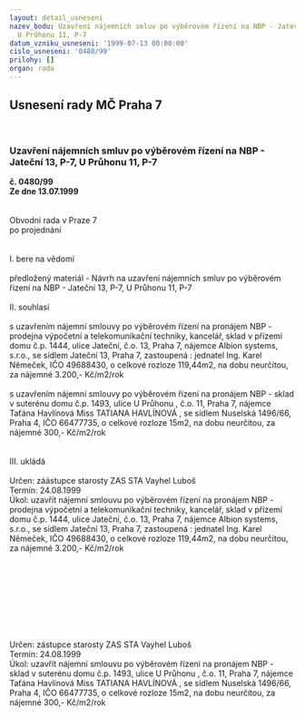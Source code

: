 ```yaml
---
layout: detail_usneseni
nazev_bodu: Uzavření nájemních smluv po výběrovém řízení na NBP - Jateční 13, P-7,
  U Průhonu 11, P-7
datum_vzniku_usneseni: '1999-07-13 00:00:00'
cislo_usneseni: '0480/99'
prilohy: []
organ: rada
---
```

<div id="ucUsn_pList" class="usn">
	<span><h2>Usnesení rady MČ Praha 7 </h2>
<br></span><div class="standBody">
<span><h3>Uzavření nájemních smluv po výběrovém řízení na NBP - Jateční 13, P-7, U Průhonu 11, P-7</h3></span><div class="center">
		<strong>č. 0480/99</strong><br>
	</div>
<div class="center">
		<strong>Ze dne 13.07.1999</strong><br><br>
	</div>
<br>Obvodní rada v Praze 7<br>po projednání<br><br><br>I.	bere na vědomí<br><br> předložený materiál - Návrh na uzavření nájemních smluv po výběrovém řízení na NBP - Jateční 13, P-7, U Průhonu 11, P-7<br><br>II.	souhlasí <br><br>s uzavřením nájemní smlouvy po výběrovém řízení na pronájem NBP - prodejna výpočetní a telekomunikační techniky, kancelář, sklad v přízemí domu č.p. 1444, ulice Jateční, č.o. 13, Praha 7, nájemce Albion systems, s.r.o., se sídlem Jateční 13, Praha 7, zastoupená : jednatel  Ing. Karel Němeček, IČO 49688430, o celkové rozloze 119,44m2, na dobu neurčitou, za nájemné 3.200,- Kč/m2/rok<br><br>s uzavřením nájemní smlouvy po výběrovém řízení na pronájem NBP - sklad v suterénu domu č.p. 1493, ulice U Průhonu , č.o. 11, Praha 7, nájemce Taťána Havlínová  Miss TATIANA HAVLÍNOVÁ , se sídlem Nuselská 1496/66, Praha 4, IČO 66477735, o celkové rozloze 15m2, na dobu neurčitou, za nájemné 300,- Kč/m2/rok<br><br><br>III.	ukládá <br><br> Určen:	záástupce starosty	ZAS STA Vayhel Luboš<br>Termín: 24.08.1999<br>Úkol:	uzavřít nájemní smlouvu po výběrovém řízení na pronájem NBP - prodejna výpočetní a telekomunikační techniky, kancelář, sklad v přízemí domu č.p. 1444, ulice Jateční, č.o. 13, Praha 7, nájemce Albion systems, s.r.o., se sídlem Jateční 13, Praha 7, zastoupená : jednatel  Ing. Karel Němeček, IČO 49688430, o celkové rozloze 119,44m2, na dobu neurčitou, za nájemné 3.200,- Kč/m2/rok<br> <br><br><br><br><br><br><br><br><br> Určen:	zástupce starosty	ZAS STA Vayhel Luboš<br>Termín: 24.08.1999<br>Úkol:	uzavřít nájemní smlouvu po výběrovém řízení na pronájem NBP - sklad v suterénu domu č.p. 1493, ulice U Průhonu , č.o. 11, Praha 7, nájemce Taťána Havlínová  Miss TATIANA HAVLÍNOVÁ , se sídlem Nuselská 1496/66, Praha 4, IČO 66477735, o celkové rozloze 15m2, na dobu neurčitou, za nájemné 300,- Kč/m2/rok<br><br>
</div>
</div>
